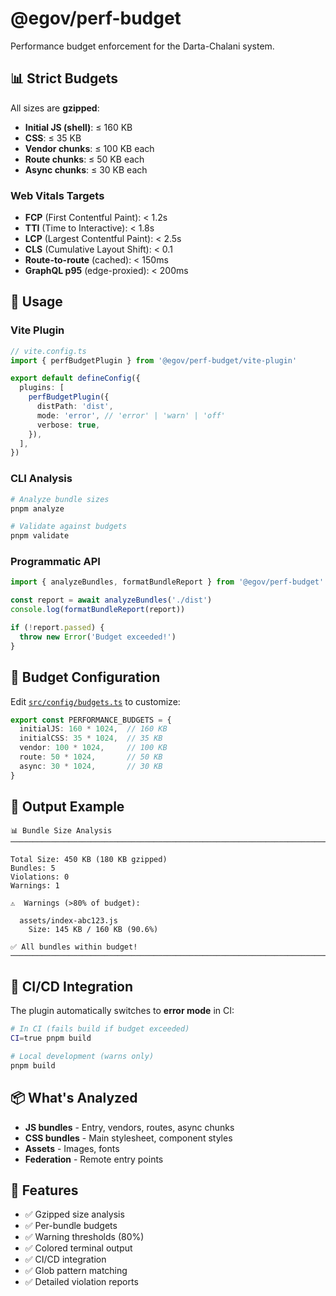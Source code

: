 # @egov/perf-budget

Performance budget enforcement for the Darta-Chalani system.

## 📊 Strict Budgets

All sizes are **gzipped**:

- **Initial JS (shell)**: ≤ 160 KB
- **CSS**: ≤ 35 KB
- **Vendor chunks**: ≤ 100 KB each
- **Route chunks**: ≤ 50 KB each
- **Async chunks**: ≤ 30 KB each

### Web Vitals Targets

- **FCP** (First Contentful Paint): < 1.2s
- **TTI** (Time to Interactive): < 1.8s
- **LCP** (Largest Contentful Paint): < 2.5s
- **CLS** (Cumulative Layout Shift): < 0.1
- **Route-to-route** (cached): < 150ms
- **GraphQL p95** (edge-proxied): < 200ms

## 🚀 Usage

### Vite Plugin

```typescript
// vite.config.ts
import { perfBudgetPlugin } from '@egov/perf-budget/vite-plugin'

export default defineConfig({
  plugins: [
    perfBudgetPlugin({
      distPath: 'dist',
      mode: 'error', // 'error' | 'warn' | 'off'
      verbose: true,
    }),
  ],
})
```

### CLI Analysis

```bash
# Analyze bundle sizes
pnpm analyze

# Validate against budgets
pnpm validate
```

### Programmatic API

```typescript
import { analyzeBundles, formatBundleReport } from '@egov/perf-budget'

const report = await analyzeBundles('./dist')
console.log(formatBundleReport(report))

if (!report.passed) {
  throw new Error('Budget exceeded!')
}
```

## 📝 Budget Configuration

Edit [`src/config/budgets.ts`](./src/config/budgets.ts) to customize:

```typescript
export const PERFORMANCE_BUDGETS = {
  initialJS: 160 * 1024,  // 160 KB
  initialCSS: 35 * 1024,  // 35 KB
  vendor: 100 * 1024,     // 100 KB
  route: 50 * 1024,       // 50 KB
  async: 30 * 1024,       // 30 KB
}
```

## 🎯 Output Example

```
📊 Bundle Size Analysis
────────────────────────────────────────────────────────────────────────────────

Total Size: 450 KB (180 KB gzipped)
Bundles: 5
Violations: 0
Warnings: 1

⚠️  Warnings (>80% of budget):

  assets/index-abc123.js
    Size: 145 KB / 160 KB (90.6%)

✅ All bundles within budget!
────────────────────────────────────────────────────────────────────────────────
```

## 🔧 CI/CD Integration

The plugin automatically switches to **error mode** in CI:

```bash
# In CI (fails build if budget exceeded)
CI=true pnpm build

# Local development (warns only)
pnpm build
```

## 📦 What's Analyzed

- **JS bundles** - Entry, vendors, routes, async chunks
- **CSS bundles** - Main stylesheet, component styles
- **Assets** - Images, fonts
- **Federation** - Remote entry points

## 🎨 Features

- ✅ Gzipped size analysis
- ✅ Per-bundle budgets
- ✅ Warning thresholds (80%)
- ✅ Colored terminal output
- ✅ CI/CD integration
- ✅ Glob pattern matching
- ✅ Detailed violation reports
